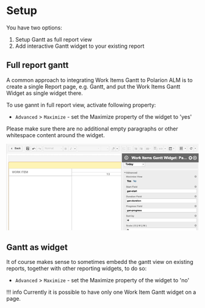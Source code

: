 # Setup

You have two options:

1.	Setup Gantt as full report view
2.	Add interactive Gantt widget to your existing report

##  Full report gantt

A common approach to integrating Work Items Gantt to Polarion ALM is to create a single Report page, e.g. Gantt, and put the Work Items Gantt Widget as single widget there.

To use gannt in full report view, activate following property:

* `Advanced` >  `Maximize` - set the Maximize property of the widget to 'yes'

Please make sure there are no additional empty paragraphs or other whitespace content around the widget.

![Gantt Maximize Widget Property](img/gantt-max-property.png)


##  Gantt as widget

It of course makes sense to sometimes embedd the gantt view on existing reports, together with other reporting widgets, to do so:

* `Advanced` >  `Maximize` - set the Maximize property of the widget to 'no'

!!! info
	Currently it is possible to have only one Work Item Gantt widget on a page.



